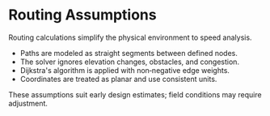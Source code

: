 # Routing Assumptions

Routing calculations simplify the physical environment to speed analysis.

- Paths are modeled as straight segments between defined nodes.
- The solver ignores elevation changes, obstacles, and congestion.
- Dijkstra's algorithm is applied with non‑negative edge weights.
- Coordinates are treated as planar and use consistent units.

These assumptions suit early design estimates; field conditions may require adjustment.
